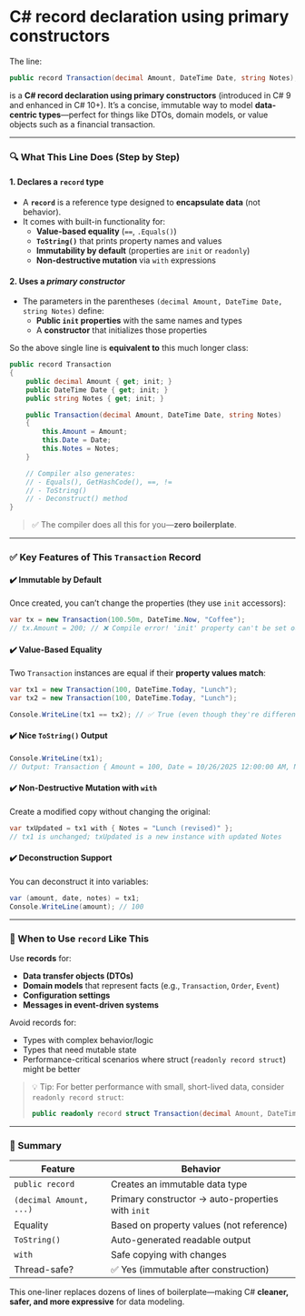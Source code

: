 # C# record declaration using primary constructors

The line:

```csharp
public record Transaction(decimal Amount, DateTime Date, string Notes);
```

is a **C# record declaration using primary constructors** (introduced in C# 9 and enhanced in C# 10+). It’s a concise, immutable way to model **data-centric types**—perfect for things like DTOs, domain models, or value objects such as a financial transaction.

---

### 🔍 What This Line Does (Step by Step)

#### 1. **Declares a `record` type**

- A **`record`** is a reference type designed to **encapsulate data** (not behavior).
- It comes with built-in functionality for:
  - **Value-based equality** (`==`, `.Equals()`)
  - **`ToString()`** that prints property names and values
  - **Immutability by default** (properties are `init` or `readonly`)
  - **Non-destructive mutation** via `with` expressions

#### 2. **Uses a _primary constructor_**

- The parameters in the parentheses `(decimal Amount, DateTime Date, string Notes)` define:
  - **Public `init` properties** with the same names and types
  - A **constructor** that initializes those properties

So the above single line is **equivalent to** this much longer class:

```csharp
public record Transaction
{
    public decimal Amount { get; init; }
    public DateTime Date { get; init; }
    public string Notes { get; init; }

    public Transaction(decimal Amount, DateTime Date, string Notes)
    {
        this.Amount = Amount;
        this.Date = Date;
        this.Notes = Notes;
    }

    // Compiler also generates:
    // - Equals(), GetHashCode(), ==, !=
    // - ToString()
    // - Deconstruct() method
}
```

> ✅ The compiler does all this for you—**zero boilerplate**.

---

### ✅ Key Features of This `Transaction` Record

#### ✔️ **Immutable by Default**

Once created, you can’t change the properties (they use `init` accessors):

```csharp
var tx = new Transaction(100.50m, DateTime.Now, "Coffee");
// tx.Amount = 200; // ❌ Compile error! 'init' property can't be set outside constructor
```

#### ✔️ **Value-Based Equality**

Two `Transaction` instances are equal if their **property values match**:

```csharp
var tx1 = new Transaction(100, DateTime.Today, "Lunch");
var tx2 = new Transaction(100, DateTime.Today, "Lunch");

Console.WriteLine(tx1 == tx2); // ✅ True (even though they're different objects!)
```

#### ✔️ **Nice `ToString()` Output**

```csharp
Console.WriteLine(tx1);
// Output: Transaction { Amount = 100, Date = 10/26/2025 12:00:00 AM, Notes = Lunch }
```

#### ✔️ **Non-Destructive Mutation with `with`**

Create a modified copy without changing the original:

```csharp
var txUpdated = tx1 with { Notes = "Lunch (revised)" };
// tx1 is unchanged; txUpdated is a new instance with updated Notes
```

#### ✔️ **Deconstruction Support**

You can deconstruct it into variables:

```csharp
var (amount, date, notes) = tx1;
Console.WriteLine(amount); // 100
```

---

### 🧠 When to Use `record` Like This

Use **records** for:

- **Data transfer objects (DTOs)**
- **Domain models** that represent facts (e.g., `Transaction`, `Order`, `Event`)
- **Configuration settings**
- **Messages in event-driven systems**

Avoid records for:

- Types with complex behavior/logic
- Types that need mutable state
- Performance-critical scenarios where struct (`readonly record struct`) might be better

> 💡 Tip: For better performance with small, short-lived data, consider `readonly record struct`:
>
> ```csharp
> public readonly record struct Transaction(decimal Amount, DateTime Date, string Notes);
> ```

---

### 📌 Summary

| Feature                 | Behavior                                          |
| ----------------------- | ------------------------------------------------- |
| `public record`         | Creates an immutable data type                    |
| `(decimal Amount, ...)` | Primary constructor → auto-properties with `init` |
| Equality                | Based on property values (not reference)          |
| `ToString()`            | Auto-generated readable output                    |
| `with`                  | Safe copying with changes                         |
| Thread-safe?            | ✅ Yes (immutable after construction)             |

This one-liner replaces dozens of lines of boilerplate—making C# **cleaner, safer, and more expressive** for data modeling.
